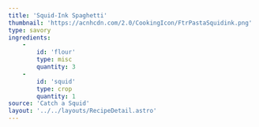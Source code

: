 ```yaml
---
title: 'Squid-Ink Spaghetti'
thumbnail: 'https://acnhcdn.com/2.0/CookingIcon/FtrPastaSquidink.png'
type: savory
ingredients:
	-
		id: 'flour'
		type: misc
		quantity: 3
	-
		id: 'squid'
		type: crop
		quantity: 1
source: 'Catch a Squid'
layout: '../../layouts/RecipeDetail.astro'
---
```

